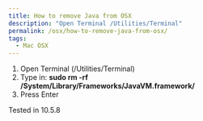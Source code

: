 ```yaml
---
title: How to remove Java from OSX
description: "Open Terminal /Utilities/Terminal"
permalink: /osx/how-to-remove-java-from-osx/
tags:
  - Mac OSX
---
```

  1. Open Terminal (/Utilities/Terminal)
  2. Type in: **sudo rm -rf /System/Library/Frameworks/JavaVM.framework/**
  3. Press Enter

Tested in 10.5.8

